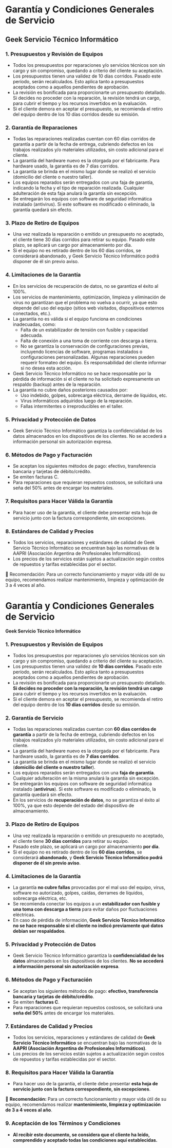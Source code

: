 # Garantía y Condiciones Generales de Servicio
## Geek Servicio Técnico Informático

### 1. Presupuestos y Revisión de Equipos
- Todos los presupuestos por reparaciones y/o servicios técnicos son sin cargo y sin compromiso, quedando a criterio del cliente su aceptación.
- Los presupuestos tienen una validez de 10 días corridos. Pasado este período, serán recalculados. Esto aplica tanto a presupuestos aceptados como a aquellos pendientes de aprobación.
- La revisión es bonificada para proporcionarte un presupuesto detallado. Si decides no proceder con la reparación, la revisión tendrá un cargo, para cubrir el tiempo y los recursos invertidos en la evaluación.
- Si el cliente demora en aceptar el presupuesto, se recomienda el retiro del equipo dentro de los 10 días corridos desde su emisión.

### 2. Garantía de Reparaciones
- Todas las reparaciones realizadas cuentan con 60 días corridos de garantía a partir de la fecha de entrega, cubriendo defectos en los trabajos realizados y/o materiales utilizados, sin costo adicional para el cliente.
- La garantía del hardware nuevo es la otorgada por el fabricante. Para hardware usado, la garantía es de 7 días corridos.
- La garantía se brinda en el mismo lugar donde se realizó el servicio (domicilio del cliente o nuestro taller).
- Los equipos reparados serán entregados con una faja de garantía, indicando la fecha y el tipo de reparación realizada. Cualquier adulteración de esta faja anulará la garantía sin excepción.
- Se entregarán los equipos con software de seguridad informática instalado (antivirus). Si este software es modificado o eliminado, la garantía quedará sin efecto.

### 3. Plazo de Retiro de Equipos
- Una vez realizada la reparación o emitido un presupuesto no aceptado, el cliente tiene 30 días corridos para retirar su equipo.
Pasado este plazo, se aplicará un cargo por almacenamiento por día.
- Si el equipo no es retirado dentro de los 60 días corridos, se considerará abandonado, y Geek Servicio Técnico Informático podrá disponer de él sin previo aviso.

### 4. Limitaciones de la Garantía
- En los servicios de recuperación de datos, no se garantiza el éxito al 100%.
- Los servicios de mantenimiento, optimización, limpieza y eliminación de virus no garantizan que el problema no vuelva a ocurrir, ya que esto depende del uso del equipo (sitios web visitados, dispositivos externos conectados, etc.).
- La garantía no es válida si el equipo funciona en condiciones inadecuadas, como:
  - Falta de un estabilizador de tensión con fusible y capacidad adecuada.
  - Falta de conexión a una toma de corriente con descarga a tierra.
  - No se garantiza la conservación de configuraciones previas, incluyendo licencias de software, programas instalados o configuraciones personalizadas. Algunas reparaciones pueden requerir formateo del equipo. Es responsabilidad del cliente informar si no desea esta acción.
- Geek Servicio Técnico Informático no se hace responsable por la pérdida de información si el cliente no ha solicitado expresamente un respaldo (backup) antes de la reparación.
- La garantía no cubre daños posteriores causados por:
  - Uso indebido, golpes, sobrecarga eléctrica, derrame de líquidos, etc.
  - Virus informáticos adquiridos luego de la reparación.
  - Fallas intermitentes o irreproducibles en el taller.

### 5. Privacidad y Protección de Datos
- Geek Servicio Técnico Informático garantiza la confidencialidad de los datos almacenados en los dispositivos de los clientes. No se accederá a información personal sin autorización expresa.

### 6. Métodos de Pago y Facturación
- Se aceptan los siguientes métodos de pago: efectivo, transferencia bancaria y tarjetas de débito/crédito.
- Se emiten facturas C.
- Para reparaciones que requieran repuestos costosos, se solicitará una seña del 50% antes de encargar los materiales.

### 7. Requisitos para Hacer Válida la Garantía
- Para hacer uso de la garantía, el cliente debe presentar esta hoja de servicio junto con la factura correspondiente, sin excepciones.

### 8. Estándares de Calidad y Precios
- Todos los servicios, reparaciones y estándares de calidad de Geek Servicio Técnico Informático se encuentran bajo las normativas de la AAPRI (Asociación Argentina de Profesionales Informáticos).
- Los precios de los servicios están sujetos a actualización según costos de repuestos y tarifas establecidas por el sector.



📌 Recomendación: Para un correcto funcionamiento y mayor vida útil de su equipo, recomendamos realizar mantenimiento, limpieza y optimización de 3 a 4 veces al año.




# **Garantía y Condiciones Generales de Servicio**  
**Geek Servicio Técnico Informático**

### 1. Presupuestos y Revisión de Equipos
- Todos los presupuestos por reparaciones y/o servicios técnicos son sin cargo y sin compromiso, quedando a criterio del cliente su aceptación.
- Los presupuestos tienen una validez de **10 días corridos**. Pasado este período, serán recalculados. Esto aplica tanto a presupuestos aceptados como a aquellos pendientes de aprobación.
- La revisión es bonificada para proporcionarte un presupuesto detallado. **Si decides no proceder con la reparación, la revisión tendrá un cargo** para cubrir el tiempo y los recursos invertidos en la evaluación.
- Si el cliente demora en aceptar el presupuesto, se recomienda el retiro del equipo dentro de los **10 días corridos** desde su emisión.

### 2. Garantía de Servicio
- Todas las reparaciones realizadas cuentan con **60 días corridos de garantía** a partir de la fecha de entrega, cubriendo defectos en los trabajos realizados y/o materiales utilizados, sin costo adicional para el cliente.
- La garantía del hardware nuevo es la otorgada por el fabricante. Para hardware usado, la garantía es de **7 días corridos**.
- La garantía se brinda en el mismo lugar donde se realizó el servicio (**domicilio del cliente o nuestro taller**).
- Los equipos reparados serán entregados con una **faja de garantía**. Cualquier adulteración en la misma anulará la garantía sin excepción.
- Se entregarán los equipos con software de seguridad informática instalado (**antivirus**). Si este software es modificado o eliminado, la garantía quedará sin efecto.
- En los servicios de **recuperación de datos**, no se garantiza el éxito al 100%, ya que esto depende del estado del dispositivo de almacenamiento.

### 3. Plazo de Retiro de Equipos
- Una vez realizada la reparación o emitido un presupuesto no aceptado, el cliente tiene **30 días corridos** para retirar su equipo.
- Pasado este plazo, se aplicará un cargo por almacenamiento **por día**.
- Si el equipo no es retirado dentro de los **60 días corridos**, se considerará **abandonado**, y **Geek Servicio Técnico Informático podrá disponer de él sin previo aviso**.

### 4. Limitaciones de la Garantía
- La garantía **no cubre fallas** provocadas por el mal uso del equipo, virus, software no autorizado, golpes, caídas, derrames de líquidos, sobrecarga eléctrica, etc.
- Se recomienda conectar los equipos a un **estabilizador con fusible y una toma con descarga a tierra** para evitar daños por fluctuaciones eléctricas.
- En caso de pérdida de información, **Geek Servicio Técnico Informático no se hace responsable si el cliente no indicó previamente qué datos debían ser respaldados**.

### 5. Privacidad y Protección de Datos
- Geek Servicio Técnico Informático garantiza la **confidencialidad de los datos** almacenados en los dispositivos de los clientes. **No se accederá a información personal sin autorización expresa**.

### 6. Métodos de Pago y Facturación
- Se aceptan los siguientes métodos de pago: **efectivo, transferencia bancaria y tarjetas de débito/crédito**.
- Se emiten **facturas C**.
- Para reparaciones que requieran repuestos costosos, se solicitará una **seña del 50%** antes de encargar los materiales.

### 7. Estándares de Calidad y Precios
- Todos los servicios, reparaciones y estándares de calidad de **Geek Servicio Técnico Informático** se encuentran bajo las normativas de la **AAPRI (Asociación Argentina de Profesionales Informáticos)**.
- Los precios de los servicios están sujetos a actualización según costos de repuestos y tarifas establecidas por el sector.

### 8. Requisitos para Hacer Válida la Garantía
- Para hacer uso de la garantía, el cliente debe presentar **esta hoja de servicio junto con la factura correspondiente, sin excepciones**.

📌 **Recomendación:** Para un correcto funcionamiento y mayor vida útil de su equipo, recomendamos realizar **mantenimiento, limpieza y optimización de 3 a 4 veces al año**.

### 9. Aceptación de los Términos y Condiciones
- **Al recibir este documento, se considera que el cliente ha leído, comprendido y aceptado todas las condiciones aquí establecidas.**


